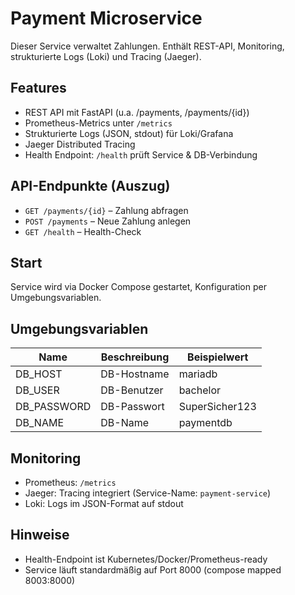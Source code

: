 # Payment Microservice

Dieser Service verwaltet Zahlungen. Enthält REST-API, Monitoring, strukturierte Logs (Loki) und Tracing (Jaeger).

## Features

- REST API mit FastAPI (u.a. /payments, /payments/{id})
- Prometheus-Metrics unter `/metrics`
- Strukturierte Logs (JSON, stdout) für Loki/Grafana
- Jaeger Distributed Tracing
- Health Endpoint: `/health` prüft Service & DB-Verbindung

## API-Endpunkte (Auszug)

- `GET /payments/{id}` – Zahlung abfragen
- `POST /payments` – Neue Zahlung anlegen
- `GET /health` – Health-Check

## Start

Service wird via Docker Compose gestartet, Konfiguration per Umgebungsvariablen.

## Umgebungsvariablen

| Name        | Beschreibung      | Beispielwert         |
|-------------|-------------------|----------------------|
| DB_HOST     | DB-Hostname       | mariadb              |
| DB_USER     | DB-Benutzer       | bachelor             |
| DB_PASSWORD | DB-Passwort       | SuperSicher123       |
| DB_NAME     | DB-Name           | paymentdb            |

## Monitoring

- Prometheus: `/metrics`
- Jaeger: Tracing integriert (Service-Name: `payment-service`)
- Loki: Logs im JSON-Format auf stdout

## Hinweise

- Health-Endpoint ist Kubernetes/Docker/Prometheus-ready
- Service läuft standardmäßig auf Port 8000 (compose mapped 8003:8000)
